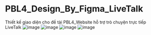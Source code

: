 # PBL4_Design_By_Figma_LiveTalk
Thiết kế giao diện cho đề tài PBL4_Website hỗ trợ trò chuyện trực tiếp LiveTalk 
![image](https://github.com/dilys23/PBL4_Design_By_Figma_LiveTalk/assets/91045422/665aa43a-10db-42fd-a89f-42dc54145ff6)
![image](https://github.com/dilys23/PBL4_Design_By_Figma_LiveTalk/assets/91045422/8ad38e41-d714-4f35-9bf4-74722b5f40d4)
![image](https://github.com/dilys23/PBL4_Design_By_Figma_LiveTalk/assets/91045422/5c783f56-b130-4106-a217-e705461f376d)
![image](https://github.com/dilys23/PBL4_Design_By_Figma_LiveTalk/assets/91045422/47dd51b3-f620-4a94-9a9f-4fc57bdb8f38)
